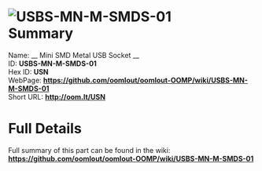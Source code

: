 
![USBS-MN-M-SMDS-01](https://github.com/oomlout/oomlout-OOMP/blob/master/parts/USBS-MN-M-SMDS-01/USBS-MN-M-SMDS-01_420.jpg)   
Summary
=================
  
Name: __ Mini SMD Metal USB Socket __    
ID: __USBS-MN-M-SMDS-01__   
Hex ID: __USN__   
WebPage: __https://github.com/oomlout/oomlout-OOMP/wiki/USBS-MN-M-SMDS-01__   
Short URL: __http://oom.lt/USN__   

Full Details
==========================
Full summary of this part can be found in the wiki:   
__https://github.com/oomlout/oomlout-OOMP/wiki/USBS-MN-M-SMDS-01__    

